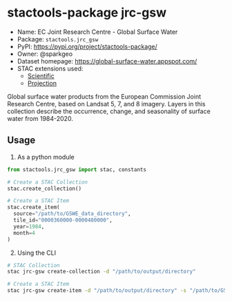 # stactools-package jrc-gsw

- Name: EC Joint Research Centre - Global Surface Water
- Package: `stactools.jrc_gsw`
- PyPI: https://pypi.org/project/stactools-package/
- Owner: @sparkgeo
- Dataset homepage: https://global-surface-water.appspot.com/
- STAC extensions used:
  - [Scientific](https://github.com/stac-extensions/scientific/)
  - [Projection](https://github.com/stac-extensions/projection/)

Global surface water products from the European Commission Joint Research Centre, based on Landsat 5, 7, and 8 imagery. Layers in this collection describe the occurrence, change, and seasonality of surface water from 1984-2020.

## Usage

1. As a python module

```python
from stactools.jrc_gsw import stac, constants

# Create a STAC Collection
stac.create_collection()

# Create a STAC Item
stac.create_item(
  source="/path/to/GSWE_data_directory",
  tile_id="0000360000-0000480000",
  year=1984,
  month=4
)
```

2. Using the CLI

```bash
# STAC Collection
stac jrc-gsw create-collection -d "/path/to/output/directory"

# Create a STAC Item
stac jrc-gsw create-item -d "/path/to/output/directory" -s "/path/to/GSWE_data_directory" -t "0000360000-0000480000" -y 1984 -m 4
```
